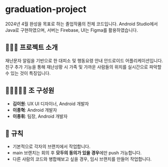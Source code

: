 # graduation-project
2024년 4월 완성을 목표로 하는 졸업작품의 전체 코드입니다. Android Studio에서 Java로 구현하였으며, 서버는 Firebase, UI는 Figma를 활용하였습니다.

## 👩🏻‍🏫 프로젝트 소개
재난문자 알림을 기반으로 한 대피소 및 행동요령 안내 안드로이드 어플리케이션입니다. 친구 추가 기능을 통해 재난상황 시 가족 및 가까운 사람들의 위치를 실시간으로 파악할 수 있는 것이 특징입니다.

## 👩🏻‍🤝‍🧑🏻 조 구성원
- **김이원**: UX UI 디자이너, Android 개발자
- **이종혁**: Android 개발자
- **이종휘**: 팀장, Android 개발자

## 📌 규칙
- 기본적으로 각자의 브랜치에서 작업합니다.
- main 브랜치는 회의 후 **모두의 동의가 있을 경우**에만 push 가능합니다.
- 다른 사람의 코드와 병합해보고 싶을 경우, 임시 브랜치를 만들어 작업합니다.
